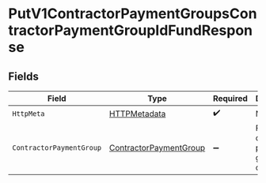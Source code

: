 # PutV1ContractorPaymentGroupsContractorPaymentGroupIdFundResponse


## Fields

| Field                                                                       | Type                                                                        | Required                                                                    | Description                                                                 |
| --------------------------------------------------------------------------- | --------------------------------------------------------------------------- | --------------------------------------------------------------------------- | --------------------------------------------------------------------------- |
| `HttpMeta`                                                                  | [HTTPMetadata](../../Models/Components/HTTPMetadata.md)                     | :heavy_check_mark:                                                          | N/A                                                                         |
| `ContractorPaymentGroup`                                                    | [ContractorPaymentGroup](../../Models/Components/ContractorPaymentGroup.md) | :heavy_minus_sign:                                                          | Full contractor payment group object                                        |